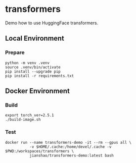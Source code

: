 # transformers

Demo how to use HuggingFace transformers.

## Local Environment

### Prepare
~~~ shell
python -m venv .venv
source .venv/bin/activate
pip install --upgrade pip
pip install -r requirements.txt
~~~

## Docker Environment

### Build
~~~ shell
export torch_ver=2.5.1
./build-image.sh
~~~
### Test
~~~ shell
docker run --name transformers-demo -it --rm --gpus all \
           -v $HOME/.cache:/home/devel/.cache -v $PWD:/workspaces/transformers \
           jianshao/transformers-demo:latest bash
~~~